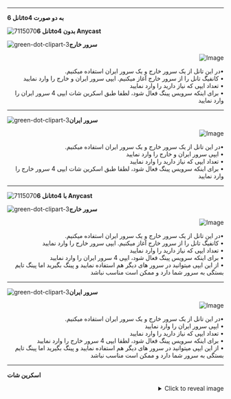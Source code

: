 -------------------------------
**تانل 6to4 به دو صورت**

![7115070](https://github.com/Azumi67/6TO4-PrivateIP/assets/119934376/cde3ca64-6750-48dc-8a60-001d44bbdd3d)**تانل 6to4 بدون Anycast**


![green-dot-clipart-3](https://github.com/Azumi67/6TO4-PrivateIP/assets/119934376/d30892cf-cd26-4695-886d-9a4a47ade691)**سرور خارج**

  <p align="right">
  <img src="https://github.com/Azumi67/6TO4-PrivateIP/assets/119934376/81a38493-7df2-46f5-b51b-fee1c7e03349" alt="Image" />
</p>
<div dir="rtl">&bull;در این تانل از یک سرور خارج و یک سرور ایران استفاده میکنیم.  </div>
   <div dir="rtl">&bull; کانفیگ تانل را از سرور خارج آغاز میکنیم. ایپی سرور ایران و خارج را وارد نمایید </div>
    <div dir="rtl">&bull; تعداد ایپی که نیاز دارید را وارد نمایید</div>
     <div dir="rtl">&bull; برای اینکه سرویس پینگ فعال شود، لطفا طبق اسکرین شات ایپی 4 سرور ایران را وارد نمایید</div>
    

----------------------------------------------------

![green-dot-clipart-3](https://github.com/Azumi67/6TO4-PrivateIP/assets/119934376/d30892cf-cd26-4695-886d-9a4a47ade691)**سرور ایران**


  <p align="right">
  <img src="https://github.com/Azumi67/6TO4-PrivateIP/assets/119934376/dae46cda-ae43-474a-b795-2772e355303f" alt="Image" />
</p>
<div dir="rtl">&bull;در این تانل از یک سرور خارج و یک سرور ایران استفاده میکنیم.  </div>
   <div dir="rtl">&bull; ایپی سرور ایران و خارج را وارد نمایید </div>
    <div dir="rtl">&bull; تعداد ایپی که نیاز دارید را وارد نمایید</div>
     <div dir="rtl">&bull; برای اینکه سرویس پینگ فعال شود، لطفا طبق اسکرین شات ایپی 4 سرور خارج را وارد نمایید</div>
    


-------------------------------
![7115070](https://github.com/Azumi67/6TO4-PrivateIP/assets/119934376/cde3ca64-6750-48dc-8a60-001d44bbdd3d)**تانل 6to4 با Anycast**

![green-dot-clipart-3](https://github.com/Azumi67/6TO4-PrivateIP/assets/119934376/d30892cf-cd26-4695-886d-9a4a47ade691)**سرور خارج**

  <p align="right">
  <img src="https://github.com/Azumi67/6TO4-PrivateIP/assets/119934376/fddfce1e-7e27-4d39-b3cb-38f5da53c798" alt="Image" />
</p>
<div dir="rtl">&bull;در این تانل از یک سرور خارج و یک سرور ایران استفاده میکنیم.  </div>
   <div dir="rtl">&bull; کانفیگ تانل را از سرور خارج آغاز میکنیم. ایپی سرور خارج را وارد نمایید </div>
    <div dir="rtl">&bull; تعداد ایپی که نیاز دارید را وارد نمایید</div>
     <div dir="rtl">&bull; برای اینکه سرویس پینگ فعال شود،  ایپی 4 سرور ایران را وارد نمایید</div>
    <div dir="rtl">&bull; از این ایپی میتوانید در سرور های دیگر هم استفاده نمایید و پینگ بگیرید اما پینگ تایم بستگی به سرور شما دارد و ممکن است مناسب نباشد</div>

----------------------------------------------------

![green-dot-clipart-3](https://github.com/Azumi67/6TO4-PrivateIP/assets/119934376/d30892cf-cd26-4695-886d-9a4a47ade691)**سرور ایران**


  <p align="right">
  <img src="https://github.com/Azumi67/6TO4-PrivateIP/assets/119934376/ae470272-77ee-439c-984e-d4e5b4ec6155" alt="Image" />
</p>
<div dir="rtl">&bull;در این تانل از یک سرور خارج و یک سرور ایران استفاده میکنیم.  </div>
   <div dir="rtl">&bull; ایپی سرور ایران را وارد نمایید </div>
    <div dir="rtl">&bull; تعداد ایپی که نیاز دارید را وارد نمایید</div>
     <div dir="rtl">&bull; برای اینکه سرویس پینگ فعال شود، لطفا ایپی 4 سرور خارج را وارد نمایید</div>
     <div dir="rtl">&bull; از این ایپی میتوانید در سرور های دیگر هم استفاده نمایید و پینگ بگیرید اما پینگ تایم بستگی به سرور شما دارد و ممکن است مناسب نباشد</div>


-------------------------------

**اسکرین شات**
<details>
  <summary align="right">Click to reveal image</summary>
  
  <p align="right">
    <img src="https://github.com/Azumi67/6TO4-PrivateIP/assets/119934376/bbc60d8e-0e86-4eb8-897d-e9f0f57306bc" alt="menu screen" />
  </p>
</details>
